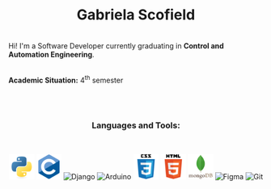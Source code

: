 <h1 align="center">Gabriela Scofield</h1>
<br>
Hi! I'm a Software Developer currently graduating in <b> Control and Automation Engineering</b>.
<br><br>

<b> Academic Situation:</b> 4<sup>th</sup> semester

<br><br>
<h3 align="center">Languages and Tools:</h3>
<br>
<p align="center"> 
  <img title="Python" alt="Python" src="https://raw.githubusercontent.com/devicons/devicon/master/icons/python/python-original.svg" width="50" height="50"/>
  <img title="C" alt="C" src="https://raw.githubusercontent.com/devicons/devicon/master/icons/c/c-original.svg" width="50" height="50"/>
  <img title="Django" alt="Django" src="https://cdn.worldvectorlogo.com/logos/django.svg" width="50" height="50"/>
  <img title="Arduino" alt="Arduino" src="https://cdn.worldvectorlogo.com/logos/arduino-1.svg" width="50" height="50"/>
  <img title="CSS" alt="CSS" src="https://raw.githubusercontent.com/devicons/devicon/master/icons/css3/css3-original-wordmark.svg" width="50" height="50"/>
  <img title="HTML" alt="HTML" src="https://raw.githubusercontent.com/devicons/devicon/master/icons/html5/html5-original-wordmark.svg" width="50" height="50"/>
  <img title="MongoDB" alt="MongoDB" src="https://raw.githubusercontent.com/devicons/devicon/master/icons/mongodb/mongodb-original-wordmark.svg" alt="mongodb" width="50" height="50"/> </a>
  <img title="Figma" alt="Figma" src="https://www.vectorlogo.zone/logos/figma/figma-icon.svg" width="50" height="50"/>
  <img title="Git" alt="Git" src="https://cdn.jsdelivr.net/gh/aaron-ai/ImageHosting@master/img/202203061326511.png" width="50" height="50" />
</p>
